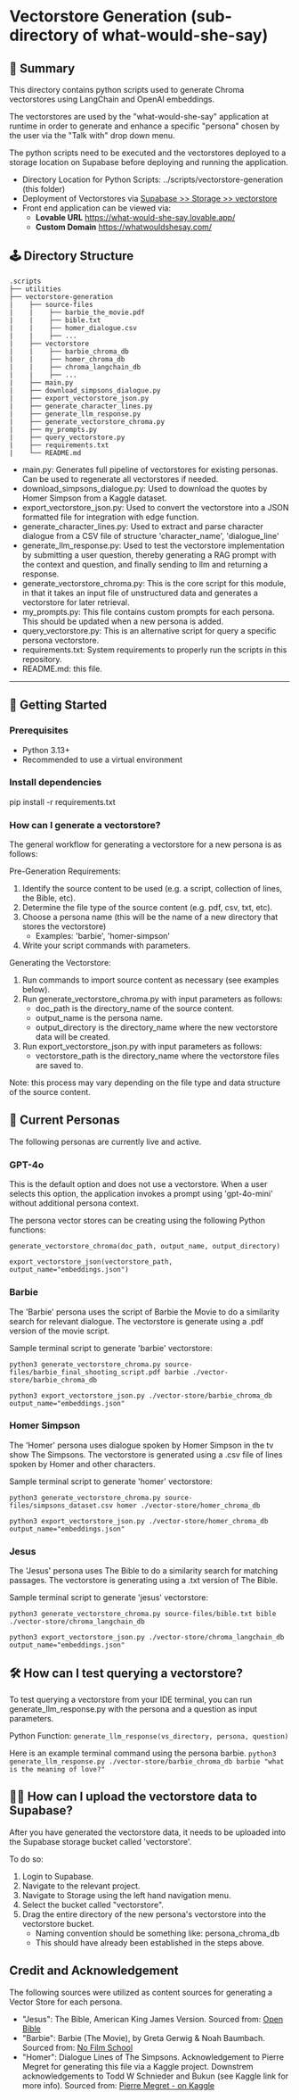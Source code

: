 # Vectorstore Generation (sub-directory of what-would-she-say)

## 📝 Summary

This directory contains python scripts used to generate Chroma vectorstores using LangChain and OpenAI embeddings.

The vectorstores are used by the "what-would-she-say" application at runtime in order to generate and enhance a specific "persona" chosen by the user via the "Talk with" drop down menu.

The python scripts need to be executed and the vectorstores deployed to a storage location on Supabase before deploying and running the application.

- Directory Location for Python Scripts:  ../scripts/vectorstore-generation (this folder)
- Deployment of Vectorstores via [Supabase >> Storage >> vectorstore](https://supabase.com/dashboard/project/vqexgyoqjrisytyncfqd/storage/buckets/vectorstore)
- Front end application can be viewed via:
    - **Lovable URL** https://what-would-she-say.lovable.app/
    - **Custom Domain** https://whatwouldshesay.com/

## 🕹 **Directory Structure**

```
.scripts
├── utilities
├── vectorstore-generation
|    ├── source-files
|    |    ├── barbie_the_movie.pdf
|    |    ├── bible.txt
|    |    ├── homer_dialogue.csv
|    |    ├── ...
|    ├── vectorstore
|    |    ├── barbie_chroma_db
|    |    ├── homer_chroma_db
|    |    ├── chroma_langchain_db
|    |    ├── ...
|    ├── main.py
|    ├── download_simpsons_dialogue.py
|    ├── export_vectorstore_json.py
|    ├── generate_character_lines.py
|    ├── generate_llm_response.py
|    ├── generate_vectorstore_chroma.py
|    ├── my_prompts.py
|    ├── query_vectorstore.py
|    ├── requirements.txt
|    └── README.md
```

- main.py: Generates full pipeline of vectorstores for existing personas. Can be used to regenerate all vectorstores if needed.
- download_simpsons_dialogue.py:  Used to download the quotes by Homer Simpson from a Kaggle dataset.
- export_vectorstore_json.py:  Used to convert the vectorstore into a JSON formatted file for integration with edge function.
- generate_character_lines.py:  Used to extract and parse character dialogue from a CSV file of structure 'character_name', 'dialogue_line'
- generate_llm_response.py:  Used to test the vectorstore implementation by submitting a user question, thereby generating a RAG prompt with the context and question, and finally sending to llm and returning a response.
- generate_vectorstore_chroma.py:  This is the core script for this module, in that it takes an input file of unstructured data and generates a vectorstore for later retrieval.
- my_prompts.py:  This file contains custom prompts for each persona. This should be updated when a new persona is added.
- query_vectorstore.py:  This is an alternative script for query a specific persona vectorstore.
- requirements.txt: System requirements to properly run the scripts in this repository.
- README.md: this file.

---

## 🚀 **Getting Started**

### **Prerequisites**

- Python 3.13+
- Recommended to use a virtual environment

### **Install dependencies**

pip install -r requirements.txt

### How can I generate a vectorstore?

The general workflow for generating a vectorstore for a new persona is as follows:

Pre-Generation Requirements:
1. Identify the source content to be used (e.g. a script, collection of lines, the Bible, etc).
2. Determine the file type of the source content (e.g. pdf, csv, txt, etc).
3. Choose a persona name (this will be the name of a new directory that stores the vectorstore)
    - Examples: 'barbie', 'homer-simpson'
4. Write your script commands with parameters.

Generating the Vectorstore:
1. Run commands to import source content as necessary (see examples below).
2. Run generate_vectorstore_chroma.py with input parameters as follows:
    - doc_path is the directory_name of the source content.
    - output_name is the persona name.
    - output_directory is the directory_name where the new vectorstore data will be created.
3. Run export_vectorstore_json.py with input parameters as follows:
    - vectorstore_path is the directory_name where the vectorstore files are saved to.

Note: this process may vary depending on the file type and data structure of the source content.

## 🤖 Current Personas

The following personas are currently live and active.

### GPT-4o

This is the default option and does not use a vectorstore. When a user selects this option, the application invokes a prompt using 'gpt-4o-mini' without additional persona context.

The persona vector stores can be creating using the following Python functions:

```generate_vectorstore_chroma(doc_path, output_name, output_directory)```

```export_vectorstore_json(vectorstore_path, output_name="embeddings.json")```

### Barbie

The 'Barbie' persona uses the script of Barbie the Movie to do a similarity search for relevant dialogue. The vectorstore is generate using a .pdf version of the movie script.

Sample terminal script to generate 'barbie' vectorstore:

```python3 generate_vectorstore_chroma.py source-files/barbie_final_shooting_script.pdf barbie ./vector-store/barbie_chroma_db```

```python3 export_vectorstore_json.py ./vector-store/barbie_chroma_db output_name="embeddings.json"```

### Homer Simpson

The 'Homer' persona uses dialogue spoken by Homer Simpson in the tv show The Simpsons. The vectorstore is generated using a .csv file of lines spoken by Homer and other characters.

Sample terminal script to generate 'homer' vectorstore:

```python3 generate_vectorstore_chroma.py source-files/simpsons_dataset.csv homer ./vector-store/homer_chroma_db```

```python3 export_vectorstore_json.py ./vector-store/homer_chroma_db output_name="embeddings.json"```

### Jesus

The 'Jesus' persona uses The Bible to do a similarity search for matching passages. The vectorstore is generating using a .txt version of The Bible.

Sample terminal script to generate 'jesus' vectorstore:

```python3 generate_vectorstore_chroma.py source-files/bible.txt bible ./vector-store/chroma_langchain_db```

```python3 export_vectorstore_json.py ./vector-store/chroma_langchain_db output_name="embeddings.json"```

## 🛠 How can I test querying a vectorstore?

To test querying a vectorstore from your IDE terminal, you can run generate_llm_response.py with the persona and a question as input parameters.

Python Function:
```generate_llm_response(vs_directory, persona, question)```

Here is an example terminal command using the persona barbie.
```python3 generate_llm_response.py ./vector-store/barbie_chroma_db barbie "what is the meaning of love?"```

## 🧑‍💻 How can I upload the vectorstore data to Supabase?
After you have generated the vectorstore data, it needs to be uploaded into the Supabase storage bucket called 'vectorstore'.

To do so:
1. Login to Supabase.
2. Navigate to the relevant project.
3. Navigate to Storage using the left hand navigation menu.
4. Select the bucket called "vectorstore".
5. Drag the entire directory of the new persona's vectorstore into the vectorstore bucket.
    - Naming convention should be something like:  persona_chroma_db
    - This should have already been established in the steps above.

## Credit and Acknowledgement
The following sources were utilized as content sources for generating a Vector Store for each persona.

- "Jesus":    The Bible, American King James Version. Sourced from: [Open Bible](https://openbible.com/textfiles/akjv.txt)
- "Barbie":   Barbie (The Movie), by Greta Gerwig & Noah Baumbach. Sourced from: [No Film School](https://nofilmschool.com/barbie-script#)
- "Homer":    Dialogue Lines of The Simpsons. Acknowledgement to Pierre Megret for generating this file via a Kaggle project. Downstrem acknowledgements to Todd W Schnieder and Bukun (see Kaggle link for more info). Sourced from: [Pierre Megret - on Kaggle](https://www.kaggle.com/datasets/pierremegret/dialogue-lines-of-the-simpsons?select=simpsons_dataset.csv)